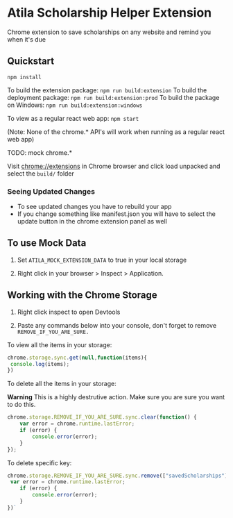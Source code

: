 # Atila Scholarship Helper Extension

Chrome extension to save scholarships on any website and remind you when it's due

## Quickstart

`npm install`

To build the extension package: `npm run build:extension`
To build the deployment package: `npm run build:extension:prod`
To build the package on Windows: `npm run build:extension:windows`

To view as a regular react web app: `npm start`

(Note: None of the chrome.* API's will work when running as a regular react web app)

TODO: mock chrome.*

Visit [chrome://extensions](chrome://extensions) in Chrome browser and click load unpacked and select the `build/` folder

### Seeing Updated Changes
- To see updated changes you have to rebuild your app
- If you change something like manifest.json you will have to select the update button in the chrome extension panel as well

## To use Mock Data

1. Set `ATILA_MOCK_EXTENSION_DATA` to true in your local storage

1. Right click in your browser > Inspect > Application.

## Working with the Chrome Storage

1. Right click inspect to open Devtools

1. Paste any commands below into your console, don't forget to remove `REMOVE_IF_YOU_ARE_SURE.`

To view all the items in your storage:

```javascript
chrome.storage.sync.get(null,function(items){
 console.log(items);
})
```

To delete all the items in your storage:

**Warning** This is a highly destrutive action. Make sure you are sure you want to do this.
```javascript
chrome.storage.REMOVE_IF_YOU_ARE_SURE.sync.clear(function() {
    var error = chrome.runtime.lastError;
    if (error) {
        console.error(error);
    }
});
```

To delete specific key:

```javascript
chrome.storage.REMOVE_IF_YOU_ARE_SURE.sync.remove(["savedScholarships"],function(){
 var error = chrome.runtime.lastError;
    if (error) {
        console.error(error);
    }
})`

```